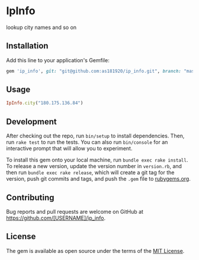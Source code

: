 # IpInfo

lookup city names and so on

## Installation

Add this line to your application's Gemfile:

```ruby
gem 'ip_info', git: "git@github.com:as181920/ip_info.git", branch: "master"
```

## Usage

```ruby
IpInfo.city("180.175.136.84")
```

## Development

After checking out the repo, run `bin/setup` to install dependencies. Then, run `rake test` to run the tests. You can also run `bin/console` for an interactive prompt that will allow you to experiment.

To install this gem onto your local machine, run `bundle exec rake install`. To release a new version, update the version number in `version.rb`, and then run `bundle exec rake release`, which will create a git tag for the version, push git commits and tags, and push the `.gem` file to [rubygems.org](https://rubygems.org).

## Contributing

Bug reports and pull requests are welcome on GitHub at https://github.com/[USERNAME]/ip_info.


## License

The gem is available as open source under the terms of the [MIT License](https://opensource.org/licenses/MIT).
